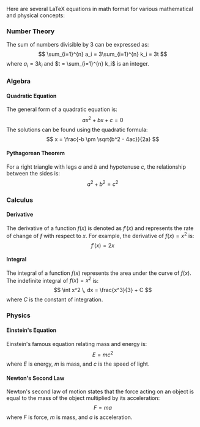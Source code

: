 Here are several LaTeX equations in math format for various mathematical and physical concepts:

### Number Theory
The sum of numbers divisible by 3 can be expressed as:
$$
\sum_{i=1}^{n} a_i = 3\sum_{i=1}^{n} k_i = 3t
$$
where $a_i = 3k_i$ and $t = \sum_{i=1}^{n} k_i$ is an integer.

### Algebra
#### Quadratic Equation
The general form of a quadratic equation is:
$$
ax^2 + bx + c = 0
$$
The solutions can be found using the quadratic formula:
$$
x = \frac{-b \pm \sqrt{b^2 - 4ac}}{2a}
$$

#### Pythagorean Theorem
For a right triangle with legs $a$ and $b$ and hypotenuse $c$, the relationship between the sides is:
$$
a^2 + b^2 = c^2
$$

### Calculus
#### Derivative
The derivative of a function $f(x)$ is denoted as $f'(x)$ and represents the rate of change of $f$ with respect to $x$. For example, the derivative of $f(x) = x^2$ is:
$$
f'(x) = 2x
$$

#### Integral
The integral of a function $f(x)$ represents the area under the curve of $f(x)$. The indefinite integral of $f(x) = x^2$ is:
$$
\int x^2 \, dx = \frac{x^3}{3} + C
$$
where $C$ is the constant of integration.

### Physics
#### Einstein's Equation
Einstein's famous equation relating mass and energy is:
$$
E = mc^2
$$
where $E$ is energy, $m$ is mass, and $c$ is the speed of light.

#### Newton's Second Law
Newton's second law of motion states that the force acting on an object is equal to the mass of the object multiplied by its acceleration:
$$
F = ma
$$
where $F$ is force, $m$ is mass, and $a$ is acceleration.

